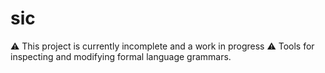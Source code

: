 # sic
⚠️ This project is currently incomplete and a work in progress ⚠
Tools for inspecting and modifying formal language grammars.
